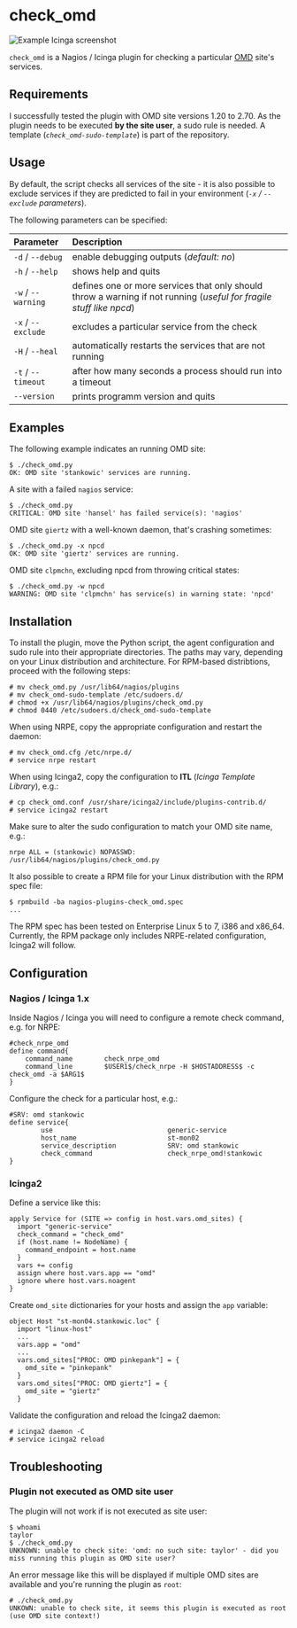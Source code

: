 # check_omd

![Example Icinga screenshot](https://raw.githubusercontent.com/stdevel/check_omd/master/Icinga_Screenshot.jpg "Example Icinga screenshot")

``check_omd`` is a Nagios / Icinga plugin for checking a particular [OMD](http://www.omdistro.org) site's services.

## Requirements

I successfully tested the plugin with OMD site versions 1.20 to 2.70. As the plugin needs to be executed **by the site user**, a sudo rule is needed. A template (*``check_omd-sudo-template``*) is part of the repository.

## Usage

By default, the script checks all services of the site - it is also possible to exclude services if they are predicted to fail in your environment (*``-x`` / ``--exclude`` parameters*).

The following parameters can be specified:

| Parameter | Description |
|:----------|:------------|
| `-d` / `--debug` | enable debugging outputs (*default: no*) |
| `-h` / `--help` | shows help and quits |
| `-w` / `--warning` | defines one or more services that only should throw a warning if not running (*useful for fragile stuff like npcd*) |
| `-x` / `--exclude` | excludes a particular service from the check |
| `-H` / `--heal` | automatically restarts the services that are not running |
| `-t` / `--timeout` | after how many seconds a process should run into a timeout |
| `--version` | prints programm version and quits |

## Examples

The following example indicates an running OMD site:

```shell
$ ./check_omd.py
OK: OMD site 'stankowic' services are running.
```

A site with a failed ``nagios`` service:

```shell
$ ./check_omd.py
CRITICAL: OMD site 'hansel' has failed service(s): 'nagios'
```

OMD site ``giertz`` with a well-known daemon, that's crashing sometimes:

```shell
$ ./check_omd.py -x npcd
OK: OMD site 'giertz' services are running.
```

OMD site ``clpmchn``, excluding npcd from throwing critical states:

```shell
$ ./check_omd.py -w npcd
WARNING: OMD site 'clpmchn' has service(s) in warning state: 'npcd'
```

## Installation

To install the plugin, move the Python script, the agent configuration and sudo rule into their appropriate directories. The paths may vary, depending on your Linux distribution and architecture. For RPM-based distribtions, proceed with the following steps:

```shell
# mv check_omd.py /usr/lib64/nagios/plugins
# mv check_omd-sudo-template /etc/sudoers.d/
# chmod +x /usr/lib64/nagios/plugins/check_omd.py
# chmod 0440 /etc/sudoers.d/check_omd-sudo-template
```

When using NRPE, copy the appropriate configuration and restart the daemon:

```shell
# mv check_omd.cfg /etc/nrpe.d/
# service nrpe restart
```

When using Icinga2, copy the configuration to **ITL** (*Icinga Template Library*), e.g.:

```shell
# cp check_omd.conf /usr/share/icinga2/include/plugins-contrib.d/
# service icinga2 restart
```

Make sure to alter the sudo configuration to match your OMD site name, e.g.:

```shell
nrpe ALL = (stankowic) NOPASSWD: /usr/lib64/nagios/plugins/check_omd.py
```

It also possible to create a RPM file for your Linux distribution with the RPM spec file:

```shell
$ rpmbuild -ba nagios-plugins-check_omd.spec
...
```

The RPM spec has been tested on Enterprise Linux 5 to 7, i386 and x86_64. Currently, the RPM package only includes NRPE-related configuration, Icinga2 will follow.

## Configuration

### Nagios / Icinga 1.x

Inside Nagios / Icinga you will need to configure a remote check command, e.g. for NRPE:

```text
#check_nrpe_omd
define command{
    command_name        check_nrpe_omd
    command_line        $USER1$/check_nrpe -H $HOSTADDRESS$ -c check_omd -a $ARG1$
}
```

Configure the check for a particular host, e.g.:

```text
#SRV: omd stankowic
define service{
        use                             generic-service
        host_name                       st-mon02
        service_description             SRV: omd stankowic
        check_command                   check_nrpe_omd!stankowic
}
```

### Icinga2

Define a service like this:

```text
apply Service for (SITE => config in host.vars.omd_sites) {
  import "generic-service"
  check_command = "check_omd"
  if (host.name != NodeName) {
    command_endpoint = host.name
  }
  vars += config
  assign where host.vars.app == "omd"
  ignore where host.vars.noagent
}
```

Create ``omd_site`` dictionaries for your hosts and assign the ``app`` variable:

```text
object Host "st-mon04.stankowic.loc" {
  import "linux-host"
  ...
  vars.app = "omd"
  ...
  vars.omd_sites["PROC: OMD pinkepank"] = {
    omd_site = "pinkepank"
  }
  vars.omd_sites["PROC: OMD giertz"] = {
    omd_site = "giertz"
  }
```

Validate the configuration and reload the Icinga2 daemon:

```shell
# icinga2 daemon -C
# service icinga2 reload
```

## Troubleshooting

### Plugin not executed as OMD site user

The plugin will not work if is not executed as site user:

```shell
$ whoami
taylor
$ ./check_omd.py
UNKNOWN: unable to check site: 'omd: no such site: taylor' - did you miss running this plugin as OMD site user?
```

An error message like this will be displayed if multiple OMD sites are available and you're running the plugin as `root`:

```shell
# ./check_omd.py
UNKOWN: unable to check site, it seems this plugin is executed as root (use OMD site context!)
````
